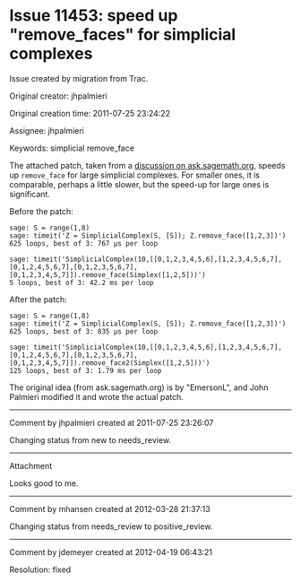 # Issue 11453: speed up "remove_faces" for simplicial complexes

Issue created by migration from Trac.

Original creator: jhpalmieri

Original creation time: 2011-07-25 23:24:22

Assignee: jhpalmieri

Keywords: simplicial remove_face

The attached patch, taken from a [discussion on ask.sagemath.org](http://ask.sagemath.org/question/521/why-remove_face-uses-alexander-duality), speeds up `remove_face` for large simplicial complexes.  For smaller ones, it is comparable, perhaps a little slower, but the speed-up for large ones is significant.

Before the patch:

```
sage: S = range(1,8)
sage: timeit('Z = SimplicialComplex(S, [S]); Z.remove_face([1,2,3])')
625 loops, best of 3: 767 µs per loop

sage: timeit('SimplicialComplex(10,[[0,1,2,3,4,5,6],[1,2,3,4,5,6,7],[0,1,2,4,5,6,7],[0,1,2,3,5,6,7],[0,1,2,3,4,5,7]]).remove_face(Simplex([1,2,5]))')
5 loops, best of 3: 42.2 ms per loop
```

After the patch:

```
sage: S = range(1,8)
sage: timeit('Z = SimplicialComplex(S, [S]); Z.remove_face([1,2,3])')
625 loops, best of 3: 835 µs per loop

sage: timeit('SimplicialComplex(10,[[0,1,2,3,4,5,6],[1,2,3,4,5,6,7],[0,1,2,4,5,6,7],[0,1,2,3,5,6,7],[0,1,2,3,4,5,7]]).remove_face2(Simplex([1,2,5]))')
125 loops, best of 3: 1.79 ms per loop
```

The original idea (from ask.sagemath.org) is by "EmersonL", and John Palmieri modified it and wrote the actual patch.




---

Comment by jhpalmieri created at 2011-07-25 23:26:07

Changing status from new to needs_review.


---

Attachment

Looks good to me.


---

Comment by mhansen created at 2012-03-28 21:37:13

Changing status from needs_review to positive_review.


---

Comment by jdemeyer created at 2012-04-19 06:43:21

Resolution: fixed
